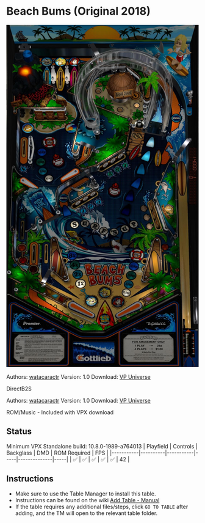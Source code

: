 # Beach Bums (Original 2018)

![Table Preview](../../images/vpx-beachbums.jpg)

Authors: [watacaractr](https://vpuniverse.com/profile/5551-watacaractr/)
Version: 1.0
Download: [VP Universe](https://vpuniverse.com/files/file/5182-beach-bums-10-2018/)

DirectB2S

Authors: [watacaractr](https://vpuniverse.com/profile/5551-watacaractr/)
Version: 1.0
Download: [VP Universe](https://vpuniverse.com/files/file/5183-beach-bums-10-2018-3scr-directb2s/)

ROM/Music - Included with VPX download

## Status 

Minimum VPX Standalone build: 10.8.0-1989-a764013
| Playfield | Controls | Backglass | DMD | ROM Required | FPS | 
|-----------|----------|-----------|-----|--------------|-----|
| :white_check_mark: | :white_check_mark: | :white_check_mark: | :white_check_mark: | :white_check_mark: | 42 |

## Instructions

- Make sure to use the Table Manager to install this table.
- Instructions can be found on the wiki [Add Table - Manual](https://github.com/LegendsUnchained/vpx-standalone-alp4k/wiki/%5B04%5D-%F0%9F%A7%A1-TM-%E2%80%90-Other-Features#add-table---manual)
- If the table requires any additional files/steps, click `GO TO TABLE` after adding, and the TM will open to the relevant table folder.

